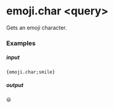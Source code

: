 # emoji.char &lt;query&gt;
		
Gets an emoji character.

### Examples

##### input
```{emoji.char;smile}```

##### output
```😄```
